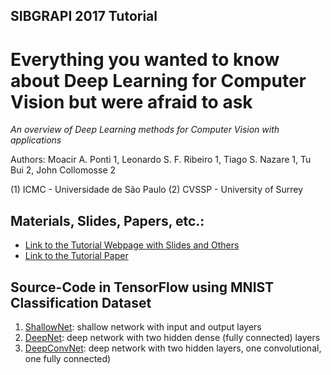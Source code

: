 
## SIBGRAPI 2017 Tutorial
# Everything you wanted to know about Deep Learning for Computer Vision but were afraid to ask

*An overview of Deep Learning methods for Computer Vision with applications*

Authors: Moacir A. Ponti 1, Leonardo S. F. Ribeiro 1, Tiago S. Nazare 1, Tu Bui 2, John Collomosse 2

(1) ICMC - Universidade de São Paulo
(2) CVSSP - University of Surrey

## Materials, Slides, Papers, etc.:
* [Link to the Tutorial Webpage with Slides and Others](http://www.icmc.usp.br/pessoas/moacir/p17sibgrapi-tutorial/)
* [Link to the Tutorial Paper](http://www.icmc.usp.br/pessoas/moacir/p17sibgrapi-tutorial/2017-SIBGRAPI_Tutorial-Survey_Paper-Deep_Learning_for_Computer_Vision.pdf)


## Source-Code in TensorFlow using MNIST Classification Dataset 
1. [ShallowNet](https://github.com/maponti/deeplearning-sibgrapi17/blob/master/mnist_shallownet.py): shallow network with input and output layers
2. [DeepNet](https://github.com/maponti/deeplearning-sibgrapi17/blob/master/mnist_deepnet.py): deep network with two hidden dense (fully connected) layers
3. [DeepConvNet](https://github.com/maponti/deeplearning-sibgrapi17/blob/master/mnist_deepconvnet.py): deep network with two hidden layers, one convolutional, one fully connected)

